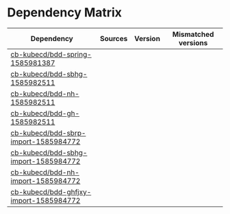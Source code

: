 # Dependency Matrix

Dependency | Sources | Version | Mismatched versions
---------- | ------- | ------- | -------------------
[cb-kubecd/bdd-spring-1585981387](https://github.com/cb-kubecd/bdd-spring-1585981387.git) |  | []() | 
[cb-kubecd/bdd-sbhg-1585982511](https://github.com/cb-kubecd/bdd-sbhg-1585982511.git) |  | []() | 
[cb-kubecd/bdd-nh-1585982511](https://github.com/cb-kubecd/bdd-nh-1585982511.git) |  | []() | 
[cb-kubecd/bdd-gh-1585982511](https://github.com/cb-kubecd/bdd-gh-1585982511.git) |  | []() | 
[cb-kubecd/bdd-sbrp-import-1585984772](https://github.com/cb-kubecd/bdd-sbrp-import-1585984772.git) |  | []() | 
[cb-kubecd/bdd-sbhg-import-1585984772](https://github.com/cb-kubecd/bdd-sbhg-import-1585984772.git) |  | []() | 
[cb-kubecd/bdd-nh-import-1585984772](https://github.com/cb-kubecd/bdd-nh-import-1585984772.git) |  | []() | 
[cb-kubecd/bdd-ghfjxy-import-1585984772](https://github.com/cb-kubecd/bdd-ghfjxy-import-1585984772.git) |  | []() | 
